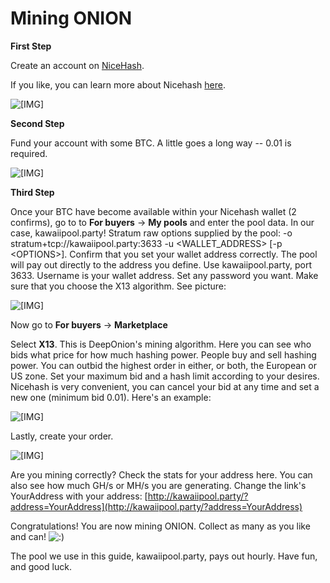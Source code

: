 # Mining ONION

**First Step**  
  
Create an account on [NiceHash](https://new.nicehash.com/).   
  
If you like, you can learn more about Nicehash [here](https://www.cryptocompare.com/mining/pools/nicehash/).  
  
  
![\[&#x200B;IMG\]](https://deeponion.org/community/attachments/3z1gdgf-png.105/)  
  
  
**Second Step**  
  
Fund your account with some BTC. A little goes a long way -- 0.01 is required.  
  
![\[&#x200B;IMG\]](https://deeponion.org/community/attachments/twzeqgo-png.106/)  
  
  
**Third Step**  
  
Once your BTC have become available within your Nicehash wallet \(2 confirms\), go to to **For buyers** -&gt; **My pools** and enter the pool data. In our case, kawaiipool.party! Stratum raw options supplied by the pool: -o stratum+tcp://kawaiipool.party:3633 -u &lt;WALLET\_ADDRESS&gt; \[-p &lt;OPTIONS&gt;\]. Confirm that you set your wallet address correctly. The pool will pay out directly to the address you define. Use kawaiipool.party, port 3633. Username is your wallet address. Set any password you want. Make sure that you choose the X13 algorithm. See picture:  
  
![\[&#x200B;IMG\]](https://deeponion.org/community/attachments/bpermte-png.107/)  
  
Now go to **For buyers** -&gt; **Marketplace**  
  
Select **X13**. This is DeepOnion's mining algorithm. Here you can see who bids what price for how much hashing power. People buy and sell hashing power. You can outbid the highest order in either, or both, the European or US zone. Set your maximum bid and a hash limit according to your desires. Nicehash is very convenient, you can cancel your bid at any time and set a new one \(minimum bid 0.01\). Here's an example:  
  
![\[&#x200B;IMG\]](https://deeponion.org/community/attachments/okkiugk-png.108/)   
  
Lastly, create your order.   
  
![\[&#x200B;IMG\]](https://deeponion.org/community/attachments/c823wn4-png.109/)   
  
Are you mining correctly? Check the stats for your address here. You can also see how much GH/s or MH/s you are generating. Change the link's YourAddress with your address: [http://kawaiipool.party/?address=YourAddress](http://kawaiipool.party/?address=YourAddress)  
  
Congratulations! You are now mining ONION. Collect as many as you like and can! ![:\)](https://deeponion.org/community/styles/default/xenforo/clear.png)  
  
The pool we use in this guide, kawaiipool.party, pays out hourly. Have fun, and good luck.

